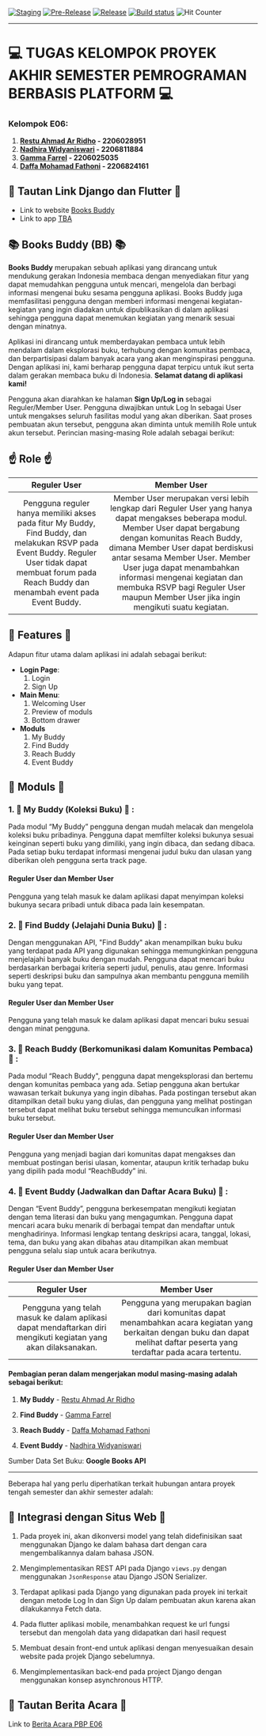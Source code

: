 [![Staging](https://github.com/jago-bikin-web/books-buddy-mobile/actions/workflows/staging.yml/badge.svg)](https://github.com/jago-bikin-web/books-buddy-mobile/actions/workflows/staging.yml)
[![Pre-Release](https://github.com/jago-bikin-web/books-buddy-mobile/actions/workflows/pre-release.yml/badge.svg)](https://github.com/jago-bikin-web/books-buddy-mobile/actions/workflows/pre-release.yml)
[![Release](https://github.com/jago-bikin-web/books-buddy-mobile/actions/workflows/release.yml/badge.svg)](https://github.com/jago-bikin-web/books-buddy-mobile/actions/workflows/release.yml)
[![Build status]()]()
![Hit Counter](https://hits.seeyoufarm.com/api/count/incr/badge.svg?url=https%3A%2F%2Fgithub.com%2Fjago-bikin-web1212%2Fhit-counter)

<hr>

# :computer: TUGAS KELOMPOK PROYEK AKHIR SEMESTER PEMROGRAMAN BERBASIS PLATFORM :computer:


### Kelompok E06:
  1. **[Restu Ahmad Ar Ridho](https://github.com/restuaar) - 2206028951**
  2. **[Nadhira Widyaniswari](https://github.com/NadhiraWidyaniswari) - 2206811884**
  3. **[Gamma Farrel](https://github.com/gammafarrel) - 2206025035**
  4. **[Daffa Mohamad Fathoni](https://github.com/fathonidf) - 2206824161**


## :link: Tautan Link Django dan Flutter :link:
- Link to website [Books Buddy](http://books-buddy-e06-tk.pbp.cs.ui.ac.id/)
- Link to app [TBA]()


## :books: Books Buddy (BB) :books:

**Books Buddy** merupakan sebuah aplikasi yang dirancang untuk mendukung gerakan Indonesia membaca dengan menyediakan fitur yang dapat memudahkan pengguna untuk mencari, mengelola dan berbagi informasi mengenai buku sesama pengguna aplikasi. Books Buddy juga memfasilitasi pengguna dengan memberi informasi mengenai kegiatan-kegiatan yang ingin diadakan untuk dipublikasikan di dalam aplikasi sehingga pengguna dapat menemukan kegiatan yang menarik sesuai dengan minatnya.

Aplikasi ini dirancang untuk memberdayakan pembaca untuk lebih mendalam dalam eksplorasi buku, terhubung dengan komunitas pembaca, dan berpartisipasi dalam banyak acara yang akan menginspirasi pengguna. Dengan aplikasi ini, kami berharap pengguna dapat terpicu untuk ikut serta dalam gerakan membaca buku di Indonesia. **Selamat datang di aplikasi kami!**

Pengguna akan diarahkan ke halaman **Sign Up/Log in** sebagai Reguler/Member User. Pengguna diwajibkan untuk Log In sebagai User untuk mengakses seluruh fasilitas modul yang akan diberikan. Saat proses pembuatan akun tersebut, pengguna akan diminta untuk memilih Role untuk akun tersebut. Perincian masing-masing Role adalah sebagai berikut:

## :point_up: Role :point_up:
|Reguler User | Member User |
| :---: | :---: |
| Pengguna reguler hanya memiliki akses pada fitur My Buddy, Find Buddy, dan melakukan RSVP pada Event Buddy. Reguler User tidak dapat membuat forum pada Reach Buddy dan menambah event pada Event Buddy.| Member User merupakan versi lebih lengkap dari Reguler User yang hanya dapat mengakses beberapa modul. Member User dapat bergabung dengan komunitas Reach Buddy, dimana Member User dapat berdiskusi antar sesama Member User. Member User juga dapat menambahkan informasi mengenai kegiatan dan membuka RSVP bagi Reguler User maupun Member User jika ingin mengikuti suatu kegiatan.|


## :iphone: Features :iphone:

Adapun fitur utama dalam aplikasi ini adalah sebagai berikut:
- **Login Page**:
  1. Login
  2. Sign Up
- **Main Menu**:
  1. Welcoming User
  2. Preview of moduls
  3. Bottom drawer
- **Moduls**
  1. My Buddy
  2. Find Buddy
  3. Reach Buddy
  4. Event Buddy


## :open_file_folder: Moduls :open_file_folder:

### 1. :school_satchel: My Buddy (Koleksi Buku) :school_satchel: :
Pada modul “My Buddy” pengguna dengan mudah melacak dan mengelola koleksi buku pribadinya. Pengguna dapat memfilter koleksi bukunya sesuai keinginan seperti buku yang dimiliki, yang ingin dibaca, dan sedang dibaca. Pada setiap buku terdapat informasi mengenai judul buku dan ulasan yang diberikan oleh pengguna serta track page.
#### Reguler User dan Member User
Pengguna yang telah masuk ke dalam aplikasi dapat menyimpan koleksi bukunya secara pribadi untuk dibaca pada lain kesempatan.

### 2. :mag_right: Find Buddy (Jelajahi Dunia Buku) :mag_right: :
Dengan menggunakan API, "Find Buddy" akan menampilkan buku buku yang terdapat pada API yang digunakan sehingga memungkinkan pengguna menjelajahi banyak buku dengan mudah. Pengguna dapat mencari buku berdasarkan berbagai kriteria seperti judul, penulis, atau genre. Informasi seperti deskripsi buku dan sampulnya akan membantu pengguna memilih buku yang tepat.
#### Reguler User dan Member User
Pengguna yang telah masuk ke dalam aplikasi dapat mencari buku sesuai dengan minat pengguna.

### 3. :incoming_envelope: Reach Buddy (Berkomunikasi dalam Komunitas Pembaca) :incoming_envelope: :
Pada modul “Reach Buddy", pengguna dapat mengeksplorasi dan bertemu dengan komunitas pembaca yang ada. Setiap pengguna akan bertukar wawasan terkait bukunya yang ingin dibahas. Pada postingan tersebut akan ditampilkan detail buku yang diulas, dan pengguna yang melihat postingan tersebut dapat melihat buku tersebut sehingga memunculkan informasi buku tersebut.
#### Reguler User dan Member User
Pengguna yang menjadi bagian dari komunitas dapat mengakses dan membuat postingan berisi ulasan, komentar, ataupun kritik terhadap buku yang dipilih pada modul “ReachBuddy” ini.

### 4. :date: Event Buddy (Jadwalkan dan Daftar Acara Buku) :date:  :
Dengan “Event Buddy”, pengguna berkesempatan mengikuti kegiatan dengan tema literasi dan buku yang mengagumkan. Pengguna dapat mencari acara buku menarik di berbagai tempat dan mendaftar untuk menghadirinya. Informasi lengkap tentang deskripsi acara, tanggal, lokasi, tema, dan buku yang akan dibahas atau ditampilkan akan membuat pengguna selalu siap untuk acara berikutnya.

#### Reguler User dan Member User
|Reguler User|Member User|
| :---: | :---: |
|Pengguna yang telah masuk ke dalam aplikasi dapat mendaftarkan diri mengikuti kegiatan yang akan dilaksanakan.| Pengguna yang merupakan bagian dari komunitas dapat menambahkan acara kegiatan yang berkaitan dengan buku dan dapat melihat daftar peserta yang terdaftar pada acara tertentu.|

#### **Pembagian peran** dalam mengerjakan modul masing-masing adalah sebagai berikut:

1. **My Buddy** - [Restu Ahmad Ar Ridho](https://github.com/restuaar)

2. **Find Buddy** - [Gamma Farrel](https://github.com/gammafarrel)

3. **Reach Buddy** - [Daffa Mohamad Fathoni](https://github.com/fathonidf)

4. **Event Buddy** - [Nadhira Widyaniswari](https://github.com/NadhiraWidyaniswari)

Sumber Data Set Buku: **Google Books API** 

<hr>

Beberapa hal yang perlu diperhatikan terkait hubungan antara proyek tengah semester dan akhir semester adalah:

## :link: Integrasi dengan Situs Web :link:

1. Pada proyek ini, akan dikonversi model yang telah didefinisikan saat menggunakan Django ke dalam bahasa dart dengan cara mengembalikannya dalam bahasa JSON.

2. Mengimplementasikan REST API pada Django `views.py` dengan menggunakan `JsonResponse` atau Django JSON Serializer.

3. Terdapat aplikasi pada Django yang digunakan pada proyek ini terkait dengan metode Log In dan Sign Up dalam pembuatan akun karena akan dilakukannya Fetch data.

4. Pada flutter aplikasi mobile, menambahkan request ke url fungsi tersebut dan mengolah data yang didapatkan dari hasil request

5. Membuat desain front-end untuk aplikasi dengan menyesuaikan desain website pada projek Django sebelumnya.

6. Mengimplementasikan back-end pada project Django dengan menggunakan konsep asynchronous HTTP.

## :newspaper: Tautan Berita Acara :newspaper:
Link to [Berita Acara PBP E06](https://docs.google.com/spreadsheets/d/1B33O0kT7s2bwOASJ_oK3nzJK-tezHM0oV7ub-UL83UA/edit?usp=sharing)